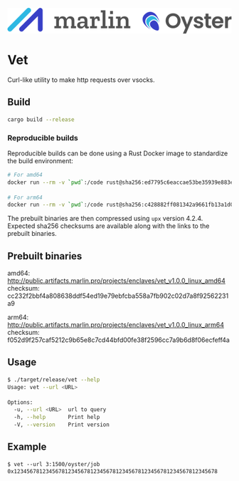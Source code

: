 ![Marlin Oyster Logo](./logo.svg)

# Vet

Curl-like utility to make http requests over vsocks.

## Build

```bash
cargo build --release
```

### Reproducible builds

Reproducible builds can be done using a Rust Docker image to standardize the build environment:

```bash
# For amd64
docker run --rm -v `pwd`:/code rust@sha256:ed7795c6eaccae53be35939e883e8c3de0197b21e8eddbd9f04b0c4bc757c094 /code/build-amd64.sh

# For arm64
docker run --rm -v `pwd`:/code rust@sha256:c428882ff081342a9661fb13a1d059ecdc0b6e979ffec64b80371cf20a2088b0 /code/build-arm64.sh
```

The prebuilt binaries are then compressed using `upx` version 4.2.4. Expected sha256 checksums are available along with the links to the prebuilt binaries.

## Prebuilt binaries

amd64: http://public.artifacts.marlin.pro/projects/enclaves/vet_v1.0.0_linux_amd64 \
checksum: cc232f2bbf4a808638ddf54ed19e79ebfcba558a7fb902c02d7a8f92562231a9

arm64: http://public.artifacts.marlin.pro/projects/enclaves/vet_v1.0.0_linux_arm64 \
checksum: f052d9f257caf5212c9b65e8c7cd44bfd00fe38f2596cc7a9b6d8f06ecfeff4a

## Usage

```bash
$ ./target/release/vet --help
Usage: vet --url <URL>

Options:
  -u, --url <URL>  url to query
  -h, --help       Print help
  -V, --version    Print version
```

## Example

```
$ vet --url 3:1500/oyster/job
0x1234567812345678123456781234567812345678123456781234567812345678
```
